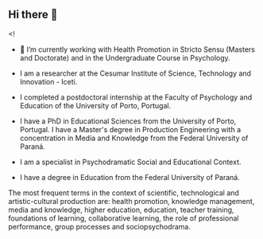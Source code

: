 ## Hi there 👋

<!
- 🔭 I’m currently working with Health Promotion in Stricto Sensu (Masters and Doctorate) and in the Undergraduate Course in Psychology.
- I am a researcher at the Cesumar Institute of Science, Technology and Innovation - Iceti.

- I completed a postdoctoral internship at the Faculty of Psychology and Education of the University of Porto, Portugal.
- I have a PhD in Educational Sciences from the University of Porto, Portugal. I have a Master's degree in Production Engineering with a concentration in Media and Knowledge from the Federal University of Paraná.
- I am a specialist in Psychodramatic Social and Educational Context. 
- I have a degree in Education from the Federal University of Paraná.

The most frequent terms in the context of scientific, technological and artistic-cultural production are: health promotion, knowledge management, media and knowledge, higher education, education, teacher training, foundations of learning, collaborative learning, the role of professional performance, group processes and sociopsychodrama.
